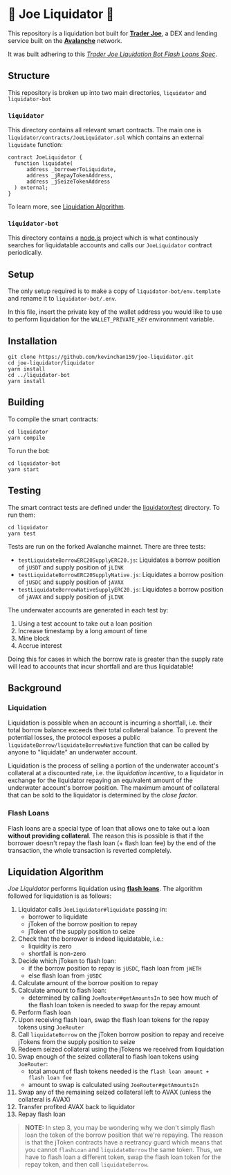 # 🌊 Joe Liquidator 🌊

This repository is a liquidation bot built for [**Trader Joe**](https://traderjoexyz.com/#/home), a 
DEX and lending service built on the [**Avalanche**](https://www.avax.network/) network.

It was built adhering to this [*Trader Joe Liquidation Bot Flash Loans Spec*](https://docs.google.com/document/d/1k8GusDAk-dLO8heNG-d4YJkmx8Z8vVMsIfS1R6QeMUE/edit).

## Structure

This repository is broken up into two main directories, `liquidator` and `liquidator-bot`

### `liquidator`

This directory contains all relevant smart contracts. The main one is `liquidator/contracts/JoeLiquidator.sol`
which contains an external `liquidate` function:

```solidity
contract JoeLiquidator {
  function liquidate(
      address _borrowerToLiquidate,
      address _jRepayTokenAddress,
      address _jSeizeTokenAddress
  ) external;
}
```

To learn more, see [Liquidation Algorithm](#liquidation-algorithm).

### `liquidator-bot`

This directory contains a [node.js](https://nodejs.org/en/) project which is what continously
searches for liquidatable accounts and calls our `JoeLiquidator` contract periodically.

## Setup

The only setup required is to make a copy of `liquidator-bot/env.template` and rename it to
`liquidator-bot/.env`.

In this file, insert the private key of the wallet address you would like to use to perform
liquidation for the `WALLET_PRIVATE_KEY` environnment variable.

## Installation

```
git clone https://github.com/kevinchan159/joe-liquidator.git
cd joe-liquidator/liquidator
yarn install
cd ../liquidator-bot
yarn install
```

## Building

To compile the smart contracts:

```
cd liquidator
yarn compile
```

To run the bot:

```
cd liquidator-bot
yarn start
```

## Testing

The smart contract tests are defined under the [liquidator/test](https://github.com/kevinchan159/joe-liquidator/tree/main/liquidator/test) directory. To run them:

```
cd liquidator
yarn test
```

Tests are run on the forked Avalanche mainnet. There are three tests:

- `testLiquidateBorrowERC20SupplyERC20.js`: Liquidates a borrow position of `jUSDT` and supply position of `jLINK`
- `testLiquidateBorrowERC20SupplyNative.js`: Liquidates a borrow position of `jUSDC` and supply position of `jAVAX`
- `testLiquidateBorrowNativeSupplyERC20.js`: Liquidates a borrow position of `jAVAX` and supply position of `jLINK`

The underwater accounts are generated in each test by:

1. Using a test account to take out a loan position
2. Increase timestamp by a long amount of time
3. Mine block
4. Accrue interest

Doing this for cases in which the borrow rate is greater than the supply rate will lead to accounts that incur shortfall and
are thus liquidatable!

## Background

### Liquidation

Liquidation is possible when an account is incurring a shortfall, i.e. their total borrow balance exceeds their total
collateral balance. To prevent the potential losses, the protocol exposes a public `liquidateBorrow/liquidateBorrowNative` 
function that can be called by anyone to "liquidate" an underwater account.

Liquidation is the process of selling a portion of the underwater account's collateral at a discounted rate, i.e.
the *liquidation incentive*, to a liquidator in exchange for the liquidator repaying an equivalent amount of the underwater
account's borrow position. The maximum amount of collateral that can be sold to the liquidator is determined by the *close factor*.

### Flash Loans

Flash loans are a special type of loan that allows one to take out a loan **without providing collateral**. The reason this is
possible is that if the borrower doesn't repay the flash loan (+ flash loan fee) by the end of the transaction, the whole transaction
is reverted completely.

## Liquidation Algorithm

*Joe Liquidator* performs liquidation using [**flash loans**](#flash-loans). The algorithm followed for liquidation
is as follows:

1. Liquidator calls `JoeLiquidator#liquidate` passing in:
   - borrower to liquidate
   - jToken of the borrow position to repay
   - jToken of the supply position to seize
2. Check that the borrower is indeed liquidatable, i.e.:
   - liquidity is zero
   - shortfall is non-zero
3. Decide which jToken to flash loan:
   - if the borrow position to repay is `jUSDC`, flash loan from `jWETH`
   - else flash loan from `jUSDC`
3. Calculate amount of the borrow position to repay
4. Calculate amount to flash loan:
   - determined by calling `JoeRouter#getAmountsIn` to see how much of the flash loan token is needed to swap for the repay amount
5. Perform flash loan
6. Upon receiving flash loan, swap the flash loan tokens for the repay tokens using `JoeRouter`
7. Call `liquidateBorrow` on the jToken borrow position to repay and receive jTokens from the supply position to seize
8. Redeem seized collateral using the jTokens we received from liquidation
9. Swap enough of the seized collateral to flash loan tokens using `JoeRouter`:
    - total amount of flash tokens needed is the `flash loan amount + flash loan fee`
    - amount to swap is calculated using `JoeRouter#getAmountsIn`
10. Swap any of the remaining seized collateral left to AVAX (unless the collateral is AVAX)
11. Transfer profited AVAX back to liquidator
12. Repay flash loan

> **NOTE:** In step 3, you may be wondering why we don't simply flash loan the token of the borrow position
that we're repaying. The reason is that the jToken contracts have a reetrancy guard which means that
you cannot `flashLoan` and `liquidateBorrow` the same token. Thus, we have to flash loan a different token,
swap the flash loan token for the repay token, and then call `liquidateBorrow`.
